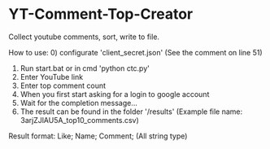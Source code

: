 # YT-Comment-Top-Creator
Collect youtube comments, sort, write to file.

How to use:
0) configurate 'client_secret.json'
    (See the comment on line 51)
1) Run start.bat or in cmd 'python ctc.py'
2) Enter YouTube link
3) Enter top comment count
4) When you first start asking for a login to google account
5) Wait for the completion message...
6) The result can be found in the folder '/results'
    (Example file name: 3arjZJlAU5A_top10_comments.csv)

Result format: Like; Name; Comment;
    (All string type)
